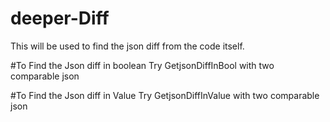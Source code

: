 # deeper-Diff

This will be used to find the json diff from the code itself.

#To Find the Json diff in boolean
Try GetjsonDiffInBool with two comparable json

#To Find the Json diff in Value
Try GetjsonDiffInValue with two comparable json

